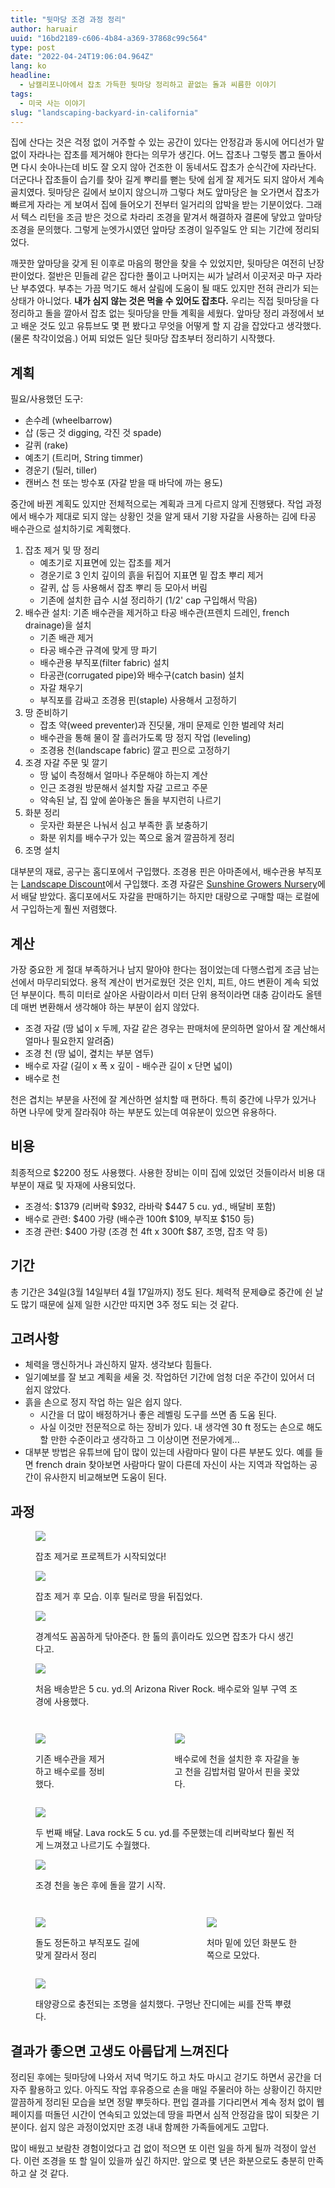 ```yaml
---
title: "뒷마당 조경 과정 정리"
author: haruair
uuid: "16bd2189-c606-4b84-a369-37868c99c564"
type: post
date: "2022-04-24T19:06:04.964Z"
lang: ko
headline:
  - 남캘리포니아에서 잡초 가득한 뒷마당 정리하고 끝없는 돌과 씨름한 이야기
tags:
  - 미국 사는 이야기
slug: "landscaping-backyard-in-california"
---
```


집에 산다는 것은 걱정 없이 거주할 수 있는 공간이 있다는 안정감과 동시에 어디선가 말없이 자라나는 잡초를 제거해야 한다는 의무가 생긴다. 어느 잡초나 그렇듯 뽑고 돌아서면 다시 솟아나는데 비도 잘 오지 않아 건조한 이 동네서도 잡초가 순식간에 자라난다. 더군다나 잡초들이 습기를 찾아 길게 뿌리를 뻗는 탓에 쉽게 잘 제거도 되지 않아서 계속 골치였다. 뒷마당은 길에서 보이지 않으니까 그렇다 쳐도 앞마당은 늘 오가면서 잡초가 빠르게 자라는 게 보여서 집에 들어오기 전부터 일거리의 압박을 받는 기분이었다. 그래서 텍스 리턴을 조금 받은 것으로 차라리 조경을 맡겨서 해결하자 결론에 닿았고 앞마당 조경을 문의했다. 그렇게 눈엣가시였던 앞마당 조경이 일주일도 안 되는 기간에 정리되었다.

깨끗한 앞마당을 갖게 된 이후로 마음의 평안을 찾을 수 있었지만, 뒷마당은 여전히 난장판이었다. 절반은 민들레 같은 잡다한 풀이고 나머지는 씨가 날려서 이곳저곳 마구 자라난 부추였다. 부추는 가끔 먹기도 해서 살림에 도움이 될 때도 있지만 전혀 관리가 되는 상태가 아니었다. **내가 심지 않는 것은 먹을 수 있어도 잡초다.** 우리는 직접 뒷마당을 다 정리하고 돌을 깔아서 잡초 없는 뒷마당을 만들 계획을 세웠다. 앞마당 정리 과정에서 보고 배운 것도 있고 유튜브도 몇 편 봤다고 무엇을 어떻게 할 지 감을 잡았다고 생각했다. (물론 착각이었음.) 어찌 되었든 일단 뒷마당 잡초부터 정리하기 시작했다.

## 계획

필요/사용했던 도구:

- 손수레 (wheelbarrow)
- 삽 (둥근 것 digging, 각진 것 spade)
- 갈퀴 (rake)
- 예초기 (트리머, String timmer)
- 경운기 (틸러, tiller)
- 캔버스 천 또는 방수포 (자갈 받을 때 바닥에 까는 용도)

중간에 바뀐 계획도 있지만 전체적으로는 계획과 크게 다르지 않게 진행됐다. 작업 과정에서 배수가 제대로 되지 않는 상황인 것을 알게 돼서 기왕 자갈을 사용하는 김에 타공 배수관으로 설치하기로 계획했다.

1. 잡초 제거 및 땅 정리
    - 예초기로 지표면에 있는 잡초를 제거
    - 경운기로 3 인치 깊이의 흙을 뒤집어 지표면 밑 잡초 뿌리 제거
    - 갈퀴, 삽 등 사용해서 잡초 뿌리 등 모아서 버림
    - 기존에 설치한 급수 시설 정리하기 (1/2' cap 구입해서 막음)
1. 배수관 설치: 기존 배수관을 제거하고 타공 배수관(프렌치 드레인, french drainage)을 설치
    - 기존 배관 제거
    - 타공 배수관 규격에 맞게 땅 파기
    - 배수관용 부직포(filter fabric) 설치
    - 타공관(corrugated pipe)와 배수구(catch basin) 설치
    - 자갈 채우기
    - 부직포를 감싸고 조경용 핀(staple) 사용해서 고정하기
1. 땅 준비하기
    - 잡초 약(weed preventer)과 진딧물, 개미 문제로 인한 벌레약 처리
    - 배수관을 통해 물이 잘 흘러가도록 땅 정지 작업 (leveling)
    - 조경용 천(landscape fabric) 깔고 핀으로 고정하기
1. 조경 자갈 주문 및 깔기
    - 땅 넓이 측정해서 얼마나 주문해야 하는지 계산
    - 인근 조경원 방문해서 설치할 자갈 고르고 주문
    - 약속된 날, 집 앞에 쏟아놓은 돌을 부지런히 나르기
1. 화분 정리
    - 웃자란 화분은 나눠서 심고 부족한 흙 보충하기
    - 화분 위치를 배수구가 있는 쪽으로 옮겨 깔끔하게 정리
1. 조명 설치

대부분의 재료, 공구는 홈디포에서 구입했다. 조경용 핀은 아마존에서, 배수관용 부직포는 [Landscape Discount](https://www.landscapediscount.com/)에서 구입했다. 조경 자갈은 [Sunshine Growers Nursery](https://sunshinegrowersnursery.com/)에서 배달 받았다. 홈디포에서도 자갈을 판매하기는 하지만 대량으로 구매할 때는 로컬에서 구입하는게 훨씬 저렴했다.

## 계산

가장 중요한 게 절대 부족하거나 남지 말아야 한다는 점이었는데 다행스럽게 조금 남는 선에서 마무리되었다. 용적 계산이 번거로웠던 것은 인치, 피트, 야드 변환이 계속 되었던 부분이다. 특히 미터로 살아온 사람이라서 미터 단위 용적이라면 대충 감이라도 올텐데 매번 변환해서 생각해야 하는 부분이 쉽지 않았다.

- 조경 자갈 (땅 넓이 x 두께, 자갈 같은 경우는 판매처에 문의하면 알아서 잘 계산해서 얼마나 필요한지 알려줌)
- 조경 천 (땅 넓이, 곂치는 부분 염두)
- 배수로 자갈 (길이 x 폭 x 깊이 - 배수관 길이 x 단면 넓이)
- 배수로 천

천은 겹치는 부분을 사전에 잘 계산하면 설치할 때 편하다. 특히 중간에 나무가 있거나 하면 나무에 맞게 잘라줘야 하는 부분도 있는데 여유분이 있으면 유용하다.

## 비용

최종적으로 \$2200 정도 사용했다. 사용한 장비는 이미 집에 있었던 것들이라서 비용 대부분이 재료 및 자재에 사용되었다.

- 조경석: \$1379 (리버락 \$932, 라바락 \$447 5 cu. yd., 배달비 포함)
- 배수로 관련: \$400 가량 (배수관 100ft \$109, 부직포 \$150 등)
- 조경 관련: \$400 가량 (조경 천 4ft x 300ft \$87, 조명, 잡초 약 등)

## 기간

총 기간은 34일(3월 14일부터 4월 17일까지) 정도 된다. 체력적 문제😅로 중간에 쉰 날도 많기 때문에 실제 일한 시간만 따지면 3주 정도 되는 것 같다.

## 고려사항

- 체력을 맹신하거나 과신하지 말자. 생각보다 힘들다.
- 일기예보를 잘 보고 계획을 세울 것. 작업하던 기간에 엄청 더운 주간이 있어서 더 쉽지 않았다.
- 흙을 손으로 정지 작업 하는 일은 쉽지 않다.
  - 시간을 더 많이 배정하거나 좋은 레벨링 도구를 쓰면 좀 도움 된다.
  - 사실 이것만 전문적으로 하는 장비가 있다. 내 생각엔 30 ft 정도는 손으로 해도 할 만한 수준이라고 생각하고 그 이상이면 전문가에게...
- 대부분 방법은 유튜브에 답이 많이 있는데 사람마다 말이 다른 부분도 있다. 예를 들면 french drain 찾아보면 사람마다 말이 다른데 자신이 사는 지역과 작업하는 공간이 유사한지 비교해보면 도움이 된다.

## 과정

<figure class="wide">

![](/resources/live.staticflickr.com/65535/52027428303_bb8ab46db0_o.webp)

<figcaption>잡초 제거로 프로젝트가 시작되었다!</figcaption>

</figure>

<figure class="wide">

![](/resources/live.staticflickr.com/65535/52026346482_34f0d18229_o.webp)

<figcaption>잡초 제거 후 모습. 이후 틸러로 땅을 뒤집었다.</figcaption>

</figure>

<figure class="wide">

![](/resources/live.staticflickr.com/65535/52026346607_5f42b88752_o.webp)

<figcaption>경계석도 꼼꼼하게 닦아준다. 한 톨의 흙이라도 있으면 잡초가 다시 생긴다고.</figcaption>

</figure>

<figure class="wide">

![](/resources/live.staticflickr.com/65535/52027636339_5715d5091b_o.webp)

<figcaption>처음 배송받은 5 cu. yd.의 Arizona River Rock. 배수로와 일부 구역 조경에 사용했다.</figcaption>

</figure>


<div class="columns"> <figure>

![](/resources/live.staticflickr.com/65535/52027390276_dece414aa6_o.webp)

<figcaption>기존 배수관을 제거하고 배수로를 정비했다.</figcaption> </figure> <figure>

![](/resources/live.staticflickr.com/65535/52026346552_6027a87558_o.webp)

<figcaption>배수로에 천을 설치한 후 자갈을 놓고 천을 김밥처럼 말아서 핀을 꽂았다.</figcaption> </figure> </div>

<figure class="wide">

![](/resources/live.staticflickr.com/65535/52026346497_0998c03639_o.webp)

<figcaption>두 번째 배달. Lava rock도 5 cu. yd.를 주문했는데 리버락보다 훨씬 적게 느껴졌고 나르기도 수월했다.</figcaption>

</figure>


<figure class="wide">

![](/resources/live.staticflickr.com/65535/52027902870_c03be7e5c0_o.webp)

<figcaption>조경 천을 놓은 후에 돌을 깔기 시작.</figcaption>

</figure>

<div class="columns">

<figure>

![](/resources/live.staticflickr.com/65535/52027428203_f887278ca1_o.webp)

<figcaption>돌도 정돈하고 부직포도 길에 맞게 잘라서 정리</figcaption>

</figure>

<figure>

![](/resources/live.staticflickr.com/65535/52027428233_a17417f353_o.webp)

<figcaption>처마 밑에 있던 화분도 한 쪽으로 모았다.</figcaption>

</figure>

</div>

<figure class="wide">

![](/resources/live.staticflickr.com/65535/52027636389_4fa4c1c682_o.webp)

<figcaption>태양광으로 충전되는 조명을 설치했다. 구멍난 잔디에는 씨를 잔뜩 뿌렸다.</figcaption>

</figure>

## 결과가 좋으면 고생도 아름답게 느껴진다

정리된 후에는 뒷마당에 나와서 저녁 먹기도 하고 차도 마시고 걷기도 하면서 공간을 더 자주 활용하고 있다. 아직도 작업 후유증으로 손을 매일 주물러야 하는 상황이긴 하지만 깔끔하게 정리된 모습을 보면 정말 뿌듯하다. 편입 결과를 기다리면서 계속 정처 없이 웹페이지를 떠돌던 시간이 연속되고 있었는데 땅을 파면서 심적 안정감을 많이 되찾은 기분이다. 쉽지 않은 과정이었지만 조경 내내 함께한 가족들에게도 고맙다.

많이 배웠고 보람찬 경험이었다고 겁 없이 적으면 또 이런 일을 하게 될까 걱정이 앞선다. 이런 조경을 또 할 일이 있을까 싶긴 하지만. 앞으로 몇 년은 화분으로도 충분히 만족하고 살 것 같다.
